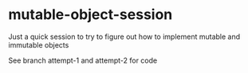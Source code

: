 mutable-object-session
======================

Just a quick session to try to figure out how to implement mutable and immutable objects

See branch attempt-1 and attempt-2 for code
